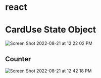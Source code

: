 # react
# CardUse State Object
![Screen Shot 2022-08-21 at 12 22 02 PM](https://user-images.githubusercontent.com/47821694/185800928-72190bd6-07c0-4390-ae8f-f2d4f4c9c517.jpg)
## Counter
![Screen Shot 2022-08-21 at 12 42 18 PM](https://user-images.githubusercontent.com/47821694/185801732-ceecf5b1-fbf6-44fa-9024-15af1d61aea7.jpg)
